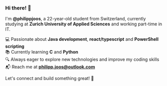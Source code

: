 ### Hi there! 👋  

I'm **@philippjoos**, a 22-year-old student from Switzerland, currently studying at **Zurich University of Applied Sciences** and working part-time in IT.  

💻 Passionate about **Java development**,  **react/typescript** and **PowerShell scripting**  
📚 Currently learning **C** and **Python**  
🔍 Always eager to explore new technologies and improve my coding skills  
📬 Reach me at **philipp.joos@outlook.com**  

Let's connect and build something great! 🚀




<!---
philippjoos/philippjoos is a ✨ special ✨ repository because its `README.md` (this file) appears on your GitHub profile.
You can click the Preview link to take a look at your changes.
- 💞️ I’m looking to collaborate on ...
- 😄 Pronouns: ...
- ⚡ Fun fact: ...
--->

